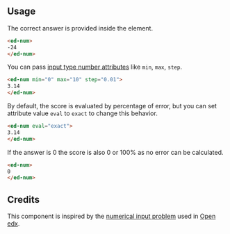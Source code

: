 ## Usage

The correct answer is provided inside the element.

```html
<ed-num>
-24
</ed-num>
```

You can pass [input type number attributes](https://developer.mozilla.org/en-US/docs/Web/HTML/Element/input/number#additional_attributes) like `min`, `max`, `step`.

```html
<ed-num min="0" max="10" step="0.01">
3.14
</ed-num>
```

By default, the score is evaluated by percentage of error, but you can set attribute value `eval` to `exact` to change this behavior.

```html
<ed-num eval="exact">
3.14
</ed-num>
```

If the answer is 0 the score is also 0 or 100% as no error can be calculated.

```html
<ed-num>
0
</ed-num>
```

## Credits

This component is inspired by the [numerical input problem](https://edx.readthedocs.io/projects/open-edx-building-and-running-a-course/en/latest/exercises_tools/numerical_input.html#numerical-input-problem-olx-reference) used in [Open edx](https://edx.readthedocs.io/projects/open-edx-building-and-running-a-course/en/latest/index.html).
